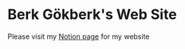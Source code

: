 # Berk Gökberk's Web Site

Please visit my [Notion page](https://www.notion.so/vanderbek/Berk-G-kberk-8f2dfa06983a44949d306784faac35fc) for my website

